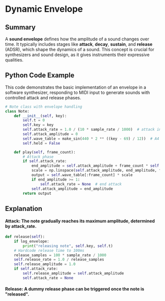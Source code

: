# Dynamic Envelope

## Summary

A **sound envelope** defines how the amplitude of a sound changes over time. It typically includes stages like **attack**, **decay**, **sustain**, and **release** (ADSR), which shape the dynamics of a sound. This concept is crucial for synthesizers and sound design, as it gives instruments their expressive qualities.

## Python Code Example

This code demonstrates the basic implementation of an envelope in a software synthesizer, responding to MIDI input to generate sounds with controlled attack and release phases.

```python
# Note class with envelope handling
class Note:
    def __init__(self, key):
        self.t = 0
        self.key = key
        self.attack_rate = 1.0 / (10 * sample_rate / 1000)  # attack in samples
        self.attack_amplitude = 0
        self.wave_table = make_sin(440 * 2 ** ((key - 69) / 12))  # A4 note
        self.held = False

    def play(self, frame_count):
        # Attack phase
        if self.attack_rate:
            end_amplitude = self.attack_amplitude + frame_count * self.attack_rate
            scale = np.linspace(self.attack_amplitude, end_amplitude, frame_count).clip(0, 1)
            output = self.wave_table[:frame_count] * scale
            if end_amplitude >= 1:
                self.attack_rate = None  # end attack
            self.attack_amplitude = end_amplitude
        return output

```

## Explanation

#### Attack: The note gradually reaches its maximum amplitude, determined by attack_rate.
```python
def release(self):
    if log_envelope:
        print("releasing note", self.key, self.t)
    # Hardcode release time to 100ms
    release_samples = 100 * sample_rate / 1000
    self.release_rate = 1.0 / release_samples
    self.release_amplitude = 1.0
    if self.attack_rate:
        self.release_amplitude = self.attack_amplitude
        self.attack_rate = None

```

#### Release: A dummy release phase can be triggered once the note is "released".



